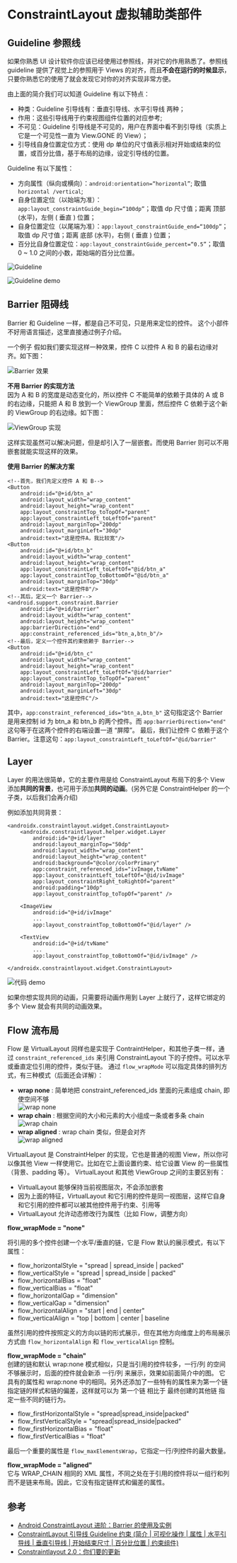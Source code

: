 # ConstraintLayout 虚拟辅助类部件

## Guideline 参照线

如果你熟悉 UI 设计软件你应该已经使用过参照线，并对它的作用熟悉了。参照线 guideline 提供了视觉上的参照用于 Views 的对齐，而且**不会在运行的时候显示**，只要你熟悉它的使用了就会发现它对你的对齐实现非常方便。

由上面的简介我们可以知道 Guideline 有以下特点：
* 种类：Guideline 引导线有：垂直引导线、水平引导线 两种；
* 作用：这些引导线用于约束视图组件位置的对应参考;
* 不可见：Guideline 引导线是不可见的，用户在界面中看不到引导线（实质上它是一个可见性一直为 View.GONE 的 View）；
* 引导线自身位置定位方式：使用 dp 单位的尺寸值表示相对开始或结束的位置，或百分比值，基于布局的边缘，设定引导线的位置。

Guideline 有以下属性：
* 方向属性（纵向或横向）：`android:orientation=“horizontal”`; 取值 `horizontal /vertical`;
* 自身位置定位（以始端为准）：`app:layout_constraintGuide_begin=“100dp”`；取值 dp 尺寸值；距离 顶部 (水平)，左侧 ( 垂直 ) 位置；
* 自身位置定位（以尾端为准）：`app:layout_constraintGuide_end=“100dp”`；取值 dp 尺寸值；距离 底部 (水平)，右侧 ( 垂直 ) 位置；
* 百分比自身位置定位：`app:layout_constraintGuide_percent=“0.5”`；取值 0 ~ 1.0 之间的小数，距始端的百分比位置。

![Guideline](https://github.com/OCNYang/ConstraintLayout_Guide/blob/master/docs/guideline.png)

![Guideline demo](https://github.com/OCNYang/ConstraintLayout_Guide/blob/master/docs/guideline_demo.png)

## Barrier 阻碍线

Barrier 和 Guideline 一样，都是自己不可见，只是用来定位的控件。
这个小部件不好用语言描述，这里直接通过例子介绍。

一个例子
假如我们要实现这样一种效果，控件 C 以控件 A 和 B 的最右边缘对齐。如下图：

![Barrier 效果](https://github.com/OCNYang/ConstraintLayout_Guide/blob/master/docs/barrier_demo.png?raw=true)

**不用 Barrier 的实现方法**  
因为 A 和 B 的宽度是动态变化的，所以控件 C 不能简单的依赖于具体的 A 或 B 的右边缘，只能把 A 和 B 放到一个 ViewGroup 里面，然后控件 C 依赖于这个新的 ViewGroup 的右边缘。如下图：

![ViewGroup 实现](https://github.com/OCNYang/ConstraintLayout_Guide/blob/master/docs/barrier_demo2.png?raw=true)

这样实现虽然可以解决问题，但是却引入了一层嵌套。而使用 Barrier 则可以不用嵌套就能实现这样的效果。

**使用 Barrier 的解决方案**  

```
<!--首先，我们先定义控件 A 和 B-->
<Button
    android:id="@+id/btn_a"
    android:layout_width="wrap_content"
    android:layout_height="wrap_content"
    app:layout_constraintTop_toTopOf="parent"
    app:layout_constraintLeft_toLeftOf="parent"
    android:layout_marginTop="200dp"
    android:layout_marginLeft="30dp"
    android:text="这是控件A，我比较宽"/>
<Button
    android:id="@+id/btn_b"
    android:layout_width="wrap_content"
    android:layout_height="wrap_content"
    app:layout_constraintLeft_toLeftOf="@id/btn_a"
    app:layout_constraintTop_toBottomOf="@id/btn_a"
    android:layout_marginTop="30dp"
    android:text="这是控件B"/>
<!--其后，定义一个 Barrier-->
<android.support.constraint.Barrier
    android:id="@+id/barrier"
    android:layout_width="wrap_content"
    android:layout_height="wrap_content"
    app:barrierDirection="end"
    app:constraint_referenced_ids="btn_a,btn_b"/>
<!--最后，定义一个控件其约束依赖于 Barrier-->
<Button
    android:id="@+id/btn_c"
    android:layout_width="wrap_content"
    android:layout_height="wrap_content"
    app:layout_constraintLeft_toLeftOf="@id/barrier"
    app:layout_constraintTop_toTopOf="parent"
    android:layout_marginTop="200dp"
    android:layout_marginLeft="30dp"
    android:text="这是控件C"/>
```
   
其中，`app:constraint_referenced_ids="btn_a,btn_b"` 这句指定这个 Barrier 是用来控制 id 为 btn_a 和 btn_b 的两个控件。而 `app:barrierDirection="end"` 这句等于在这两个控件的右端设置一道 “屏障”。
最后，我们让控件 C 依赖于这个 Barrier。注意这句：`app:layout_constraintLeft_toLeftOf="@id/barrier"`

## Layer

Layer 的用法很简单，它的主要作用是给 ConstraintLayout 布局下的多个 View 添加**共同的背景**，也可用于添加**共同的动画**。(另外它是 ConstraintHelper 的一个子类，以后我们会再介绍)

例如添加共同背景：

```
<androidx.constraintlayout.widget.ConstraintLayout>
    <androidx.constraintlayout.helper.widget.Layer
        android:id="@+id/layer"
        android:layout_marginTop="50dp"
        android:layout_width="wrap_content"
        android:layout_height="wrap_content"
        android:background="@color/colorPrimary"
        app:constraint_referenced_ids="ivImage,tvName"
        app:layout_constraintLeft_toLeftOf="@id/ivImage"
        app:layout_constraintRight_toRightOf="parent"
        android:padding="10dp"
        app:layout_constraintTop_toTopOf="parent" />

    <ImageView
        android:id="@+id/ivImage"
        ...
        app:layout_constraintTop_toBottomOf="@id/layer" />

    <TextView
        android:id="@+id/tvName"
        ...
        app:layout_constraintTop_toBottomOf="@id/ivImage" />

</androidx.constraintlayout.widget.ConstraintLayout>
```

![代码 demo]()

如果你想实现共同的动画，只需要将动画作用到 Layer 上就行了，这样它绑定的多个 View 就会有共同的动画效果。

## Flow 流布局

Flow 是 VirtualLayout 同样也是实现于 ContraintHelper，和其他子类一样，通过 `constraint_referenced_ids` 来引用 ConstraintLayout 下的子控件。可以水平或垂直定位引用的控件，类似于链。
通过 `flow_wrapMode` 可以指定具体的排列方式，有三种模式（后面还会详解）：
* **wrap none** : 简单地把 constraint_referenced_ids 里面的元素组成 chain, 即使空间不够  
![wrap none](https://github.com/OCNYang/ConstraintLayout_Guide/blob/master/docs/flow_wrap_none.png)
* **wrap chain** : 根据空间的大小和元素的大小组成一条或者多条 chain  
![wrap chain](https://github.com/OCNYang/ConstraintLayout_Guide/blob/master/docs/flow_wrap_chain.png)
* **wrap aligned** : wrap chain 类似，但是会对齐  
![wrap aligned](https://github.com/OCNYang/ConstraintLayout_Guide/blob/master/docs/flow_wrap_aligned.png)

VirtualLayout 是 ConstraintHelper 的实现，它也是普通的视图 View，所以你可以像其他 View 一样使用它。比如在它上面设置约束、给它设置 View 的一些属性（背景、padding 等）。
VirtualLayout 和其他 ViewGroup 之间的主要区别有：
* VirtualLayout 能够保持当前视图层次，不会添加嵌套
* 因为上面的特征，VirtualLayout 和它引用的控件是同一视图层，这样它自身和它引用的控件都可以被其他控件用于约束、引用等
* VirtualLayout 允许动态修改行为属性（比如 Flow，调整方向）

**flow_wrapMode = "none"**

将引用的多个控件创建一个水平/垂直的链，它是 Flow 默认的展示模式，有以下属性：  
* flow_horizontalStyle = "spread | spread_inside | packed"
* flow_verticalStyle = "spread | spread_inside | packed"
* flow_horizontalBias = "float"
* flow_verticalBias = "float"
* flow_horizontalGap = "dimension"
* flow_verticalGap = "dimension"
* flow_horizontalAlign = "start | end | center"
* flow_verticalAlign = "top | bottom | center | baseline

虽然引用的控件按照定义的方向以链的形式展示，但在其他方向维度上的布局展示方式由 `flow_horizontalAlign` 和 `flow_verticalAlign` 控制。

**flow_wrapMode = "chain"**  
创建的链和默认 wrap:none 模式相似，只是当引用的控件较多，一行/列 的空间不够展示时，后面的控件就会新添 一行/列 来展示，效果如前面简介中的图。
它具有的属性和 wrap:none 中的相同。另外还添加了一些特有的属性来为第一个链指定链的样式和链的偏差，这样就可以为 第一个链 相比于 最终创建的其他链 指定一些不同的链行为。

* flow_firstHorizontalStyle = "spread|spread_inside|packed"
* flow_firstVerticalStyle = "spread|spread_inside|packed"
* flow_firstHorizontalBias = "float"
* flow_firstVerticalBias = "float"

最后一个重要的属性是 `flow_maxElementsWrap`，它指定一行/列控件的最大数量。

**flow_wrapMode = "aligned"**  
它与 WRAP_CHAIN 相同的 XML 属性，不同之处在于引用的控件将以一组行和列而不是链来布局。因此，它没有指定链样式和偏差的属性。

## 参考

* [Android ConstraintLayout 进阶：Barrier 的使用及实例](https://www.jianshu.com/p/ed5183e44128)
* [ConstraintLayout 引导线 Guideline 约束 (简介 | 可视化操作 | 属性 | 水平引导线 | 垂直引导线 | 开始结束尺寸 | 百分比位置 | 约束组件)](https://blog.csdn.net/shulianghan/article/details/105982860)
* [Constraintlayout 2.0：你们要的更新](https://blog.csdn.net/Android725/article/details/107721625)

